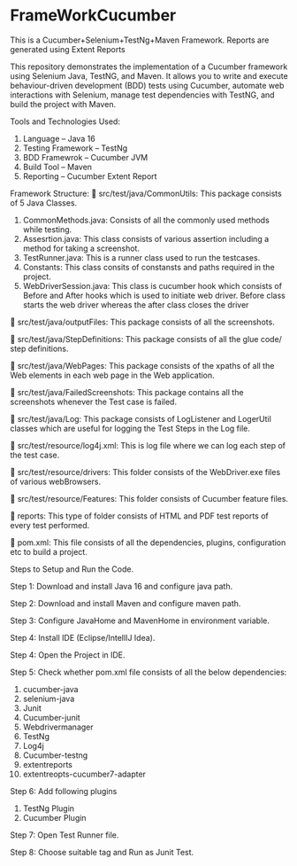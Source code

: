 # FrameWorkCucumber
This is a Cucumber+Selenium+TestNg+Maven Framework. Reports are generated using Extent Reports

This repository demonstrates the implementation of a Cucumber framework using Selenium Java, TestNG, and Maven. 
It allows you to write and execute behaviour-driven development (BDD) tests using Cucumber, 
automate web interactions with Selenium, manage test dependencies with TestNG, and build the project with Maven.

Tools and Technologies Used:
1.	Language – Java 16
2.	Testing Framework – TestNg
3.	BDD Framewrok – Cucumber JVM
4.	Build Tool – Maven
5.	Reporting – Cucumber Extent Report

Framework Structure:
	src/test/java/CommonUtils: This package consists of 5 Java Classes.
1.	CommonMethods.java: Consists of all the commonly used methods while testing.
2.	Assesrtion.java: This class consists of various assertion including a method for taking a screenshot.
3.	TestRunner.java: This is a runner class used to run the testcases.
4.	Constants: This class consits of constansts and paths required in the project.
5.	WebDriverSession.java: This class is cucumber hook which consists of Before and After hooks which is used to initiate web driver.
Before class starts the web driver whereas the after class closes the driver

	src/test/java/outputFiles: This package consists of all the screenshots.

	src/test/java/StepDefinitions: This package consists of all the glue code/ step definitions.

	src/test/java/WebPages: This package consists of the xpaths of all the Web elements in each web page in the Web application.

	src/test/java/FailedScreenshots: This package contains all the screenshots whenever the Test case is failed.

	src/test/java/Log: This package consists of LogListener and LogerUtil classes which are useful for logging the Test Steps in the Log file.

	src/test/resource/log4j.xml: This is log file where we can log each step of the test case.

	src/test/resource/drivers: This folder consists of the WebDriver.exe files of various webBrowsers.

	src/test/resource/Features: This folder consists of Cucumber feature files.

	reports: This type of folder consists of HTML and PDF test reports of every test performed.

	pom.xml: This file consists of all the dependencies, plugins, configuration etc to build a project.

 


Steps to Setup and Run the Code.

Step 1: Download and install Java 16 and configure java path.

Step 2: Download and install Maven and configure maven path.

Step 3: Configure JavaHome and MavenHome in environment variable.

Step 4: Install IDE (Eclipse/IntellIJ Idea).

Step 4: Open the Project in IDE.

Step 5: Check whether pom.xml file consists of all the below dependencies:
  1.	cucumber-java
  2.	selenium-java
  3.	Junit
  4.	Cucumber-junit
  5.	Webdrivermanager
  6.	TestNg
  7.	Log4j
  8.	Cucumber-testng
  9.	extentreports
  10.	extentreopts-cucumber7-adapter
      
Step 6: Add following plugins
  1.	TestNg Plugin
  2.	Cucumber Plugin
     
Step 7: Open Test Runner file.

Step 8: Choose suitable tag and Run as Junit Test.



